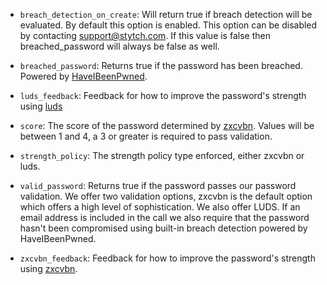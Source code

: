 - `breach_detection_on_create`: Will return true if breach detection will be evaluated. By default this option is enabled. This option can be disabled by contacting support@stytch.com. If this value is false then breached_password will always be false as well.

- `breached_password`: Returns true if the password has been breached. Powered by [HaveIBeenPwned](https://haveibeenpwned.com/).

- `luds_feedback`: Feedback for how to improve the password's strength using [luds](https://stytch.com/docs/docs/passwords#strength-requirements)

- `score`: The score of the password determined by [zxcvbn](https://stytch.com/docs/docs/passwords#strength-requirements). Values will be between 1 and 4, a 3 or greater is required to pass validation.

- `strength_policy`: The strength policy type enforced, either zxcvbn or luds.

- `valid_password`: Returns true if the password passes our password validation. We offer two validation options, zxcvbn is the default option which offers a high level of sophistication. We also offer LUDS. If an email address is included in the call we also require that the password hasn't been compromised using built-in breach detection powered by HaveIBeenPwned.

- `zxcvbn_feedback`: Feedback for how to improve the password's strength using [zxcvbn](https://stytch.com/docs/docs/passwords#strength-requirements).
